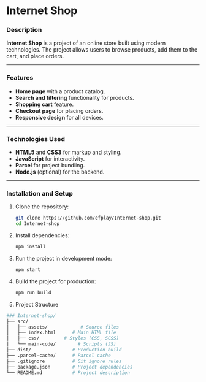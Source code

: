# Internet Shop

### Description
**Internet Shop** is a project of an online store built using modern technologies. The project allows users to browse products, add them to the cart, and place orders.

---

### Features
- **Home page** with a product catalog.
- **Search and filtering** functionality for products.
- **Shopping cart** feature.
- **Checkout page** for placing orders.
- **Responsive design** for all devices.

---

### Technologies Used
- **HTML5** and **CSS3** for markup and styling.
- **JavaScript** for interactivity.
- **Parcel** for project bundling.
- **Node.js** (optional) for the backend.

---

### Installation and Setup
1. Clone the repository:
   ```bash
   git clone https://github.com/efplay/Internet-shop.git
   cd Internet-shop
2. Install dependencies:
   ```bash
   npm install
3. Run the project in development mode:

   ```bash
   npm start
4. Build the project for production:

   ```bash
   npm run build

5. Project Structure

```bash
### Internet-shop/
├── src/
│   ├── assets/            # Source files
│   ├── index.html      # Main HTML file
│   ├── css/         # Styles (CSS, SCSS)
│   └── main-code/        # Scripts (JS)
├── dist/               # Production build
├── .parcel-cache/      # Parcel cache
├── .gitignore          # Git ignore rules
├── package.json        # Project dependencies
└── README.md           # Project description
